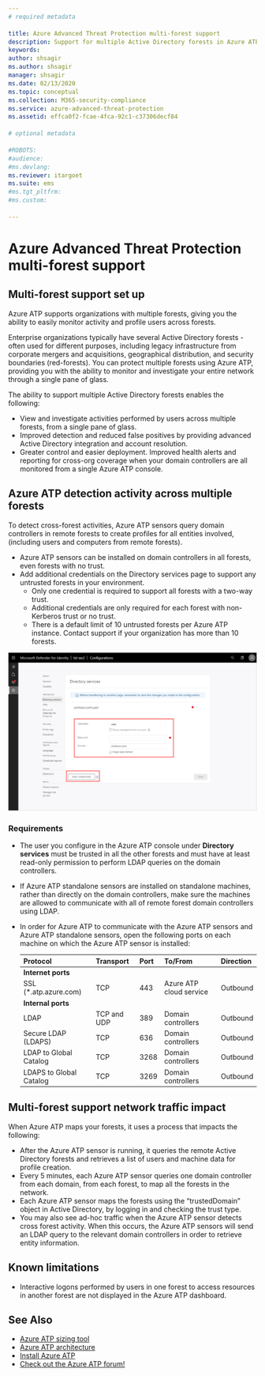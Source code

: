 ```yaml
---
# required metadata

title: Azure Advanced Threat Protection multi-forest support
description: Support for multiple Active Directory forests in Azure ATP.
keywords:
author: shsagir
ms.author: shsagir
manager: shsagir
ms.date: 02/13/2020
ms.topic: conceptual
ms.collection: M365-security-compliance
ms.service: azure-advanced-threat-protection
ms.assetid: effca0f2-fcae-4fca-92c1-c37306decf84

# optional metadata

#ROBOTS:
#audience:
#ms.devlang:
ms.reviewer: itargoet
ms.suite: ems
#ms.tgt_pltfrm:
#ms.custom:

---
```


# Azure Advanced Threat Protection multi-forest support

## Multi-forest support set up

Azure ATP supports organizations with multiple forests, giving you the ability to easily monitor activity and profile users across forests.

Enterprise organizations typically have several Active Directory forests - often used for different purposes, including legacy infrastructure from corporate mergers and acquisitions, geographical distribution, and security boundaries (red-forests). You can protect multiple forests using Azure ATP, providing you with the ability to monitor and investigate your entire network through a single pane of glass.

The ability to support multiple Active Directory forests enables the following:

- View and investigate activities performed by users across multiple forests, from a single pane of glass.
- Improved detection and reduced false positives by providing advanced Active Directory integration and account resolution.
- Greater control and easier deployment. Improved health alerts and reporting for cross-org coverage when your domain controllers are all monitored from a single Azure ATP console.

## Azure ATP detection activity across multiple forests

To detect cross-forest activities, Azure ATP sensors query domain controllers in remote forests to create profiles for all entities involved, (including users and computers from remote forests).

- Azure ATP sensors can be installed on domain controllers in all forests, even forests with no trust.
- Add additional credentials on the Directory services page to support any untrusted forests in your environment.
    - Only one credential is required to support all forests with a two-way trust.
    - Additional credentials are only required for each forest with non-Kerberos trust or no trust.
    - There is a default limit of 10 untrusted forests per Azure ATP instance. Contact support if your organization has more than 10 forests.

![Azure ATP welcome stage 1](media/directory-services-add-no-trust-forests.png)

### Requirements

- The user you configure in the Azure ATP console under **Directory services** must be trusted in all the other forests and must have at least read-only permission to perform LDAP queries on the domain controllers.
- If Azure ATP standalone sensors are installed on standalone machines, rather than directly on the domain controllers, make sure the machines are allowed to communicate with all of remote forest domain controllers using LDAP.

- In order for Azure ATP to communicate with the Azure ATP sensors and Azure ATP standalone sensors, open the following ports on each machine on which the Azure ATP sensor is installed:

  |Protocol|Transport|Port|To/From|Direction|
  |----|----|----|----|----|
  |**Internet ports**||||
  |SSL (*.atp.azure.com)|TCP|443|Azure ATP cloud service|Outbound|
  |**Internal ports**||||
  |LDAP|TCP and UDP|389|Domain controllers|Outbound|
  |Secure LDAP (LDAPS)|TCP|636|Domain controllers|Outbound|
  |LDAP to Global Catalog|TCP|3268|Domain controllers|Outbound|
  |LDAPS to Global Catalog|TCP|3269|Domain controllers|Outbound|

## Multi-forest support network traffic impact

When Azure ATP maps your forests, it uses a process that impacts the following:

- After the Azure ATP sensor is running, it queries the remote Active Directory forests and retrieves a list of users and machine data for profile creation.
- Every 5 minutes, each Azure ATP sensor queries one domain controller from each domain, from each forest, to map all the forests in the network.
- Each Azure ATP sensor maps the forests using the “trustedDomain” object in Active Directory, by logging in and checking the trust type.
- You may also see ad-hoc traffic when the Azure ATP sensor detects cross forest activity. When this occurs, the Azure ATP sensors will send an LDAP query to the relevant domain controllers in order to retrieve entity information.

## Known limitations

- Interactive logons performed by users in one forest to access resources in another forest are not displayed in the Azure ATP dashboard.

## See Also

- [Azure ATP sizing tool](https://aka.ms/aatpsizingtool)
- [Azure ATP architecture](atp-architecture.md)
- [Install Azure ATP](install-atp-step1.md)
- [Check out the Azure ATP forum!](https://aka.ms/azureatpcommunity)
